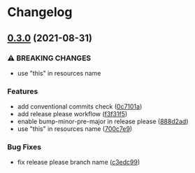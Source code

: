 # Changelog

## [0.3.0](https://www.github.com/camptocamp/terraform-opentelekomcloud-cce/compare/v0.2.0...v0.3.0) (2021-08-31)


### ⚠ BREAKING CHANGES

* use "this" in resources name

### Features

* add conventional commits check ([0c7101a](https://www.github.com/camptocamp/terraform-opentelekomcloud-cce/commit/0c7101af311dfb75186b7304d8133c6b1a60003d))
* add release please workflow ([f3f31f5](https://www.github.com/camptocamp/terraform-opentelekomcloud-cce/commit/f3f31f5ab5d2f3e2e01c0864ac9c980766c2b29c))
* enable bump-minor-pre-major in release please ([888d2ad](https://www.github.com/camptocamp/terraform-opentelekomcloud-cce/commit/888d2ad7f1645ceaecae5e40f93249f26da7fe24))
* use "this" in resources name ([700c7e9](https://www.github.com/camptocamp/terraform-opentelekomcloud-cce/commit/700c7e90d7147cecac0ce552cb95fea9efc8e091))


### Bug Fixes

* fix release please branch name ([c3edc99](https://www.github.com/camptocamp/terraform-opentelekomcloud-cce/commit/c3edc99da65fa105db4411a69d03c1333bd033f2))
